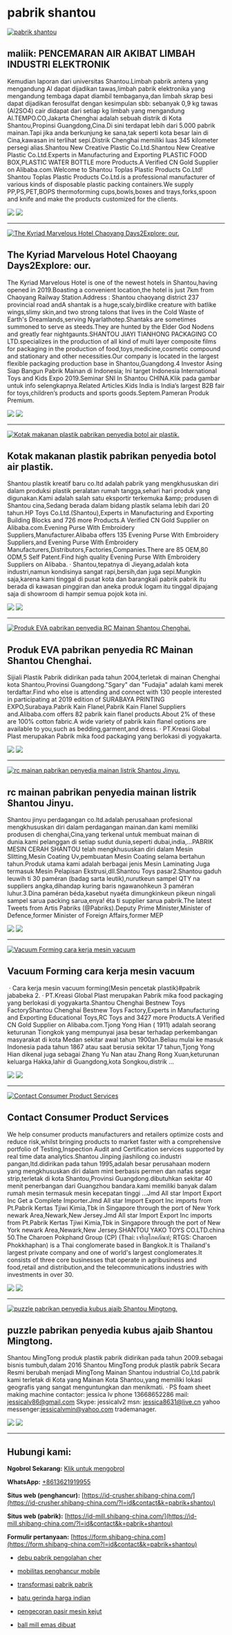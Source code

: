 # pabrik shantou

<a href="https://swt.shibang-china.com/?l=id&img&k=pabrik+shantou" target="_blank">![pabrik shantou](http://static.shibang-china.com/all-800x300/624.jpg)</a>

## maliik: PENCEMARAN AIR AKIBAT LIMBAH INDUSTRI ELEKTRONIK
Kemudian laporan dari universitas Shantou.Limbah pabrik antena yang mengandung Al dapat dijadikan tawas,limbah pabrik elektronika yang mengandung tembaga dapat diambil tembaganya,dan limbah skrap besi dapat dijadikan ferosulfat dengan kesimpulan sbb: sebanyak 0,9 kg tawas (Al2SO4) cair didapat dari setiap kg limbah yang mengandung Al.TEMPO.CO,Jakarta Chenghai adalah sebuah distrik di Kota Shantou,Propinsi Guangdong,Cina.Di sini terdapat lebih dari 5.000 pabrik mainan.Tapi jika anda berkunjung ke sana,tak seperti kota besar lain di Cina,kawasan ini terlihat sepi.Distrik Chenghai memiliki luas 345 kilometer persegi alias.Shantou New Creative Plastic Co.Ltd.Shantou New Creative Plastic Co.Ltd.Experts in Manufacturing and Exporting PLASTIC FOOD BOX,PLASTIC WATER BOTTLE more Products.A Verified CN Gold Supplier on Alibaba.com.Welcome to Shantou Toplas Plastic Products Co.Ltd! Shantou Toplas Plastic Products Co.Ltd.is a professional manufacturer of various kinds of disposable plastic packing containers.We supply PP,PS,PET,BOPS thermoforming cups,bowls,boxes and trays,forks,spoon and knife and make the products customized for the clients.


<a href="https://whatsapp.shibangsoft.com/WhatsApp.php" target="_blank" title="WhatsApp">![](http://static.shibang-china.com/icon/whatsapp.png)</a> <a href="https://swt.shibang-china.com/?l=id&icon&k=pabrik+shantou" target="_blank">![](http://static.shibang-china.com/icon/chat-id.png)</a>

---

<a href="https://swt.shibang-china.com/?l=id&img&k=pabrik+shantou" target="_blank">![The Kyriad Marvelous Hotel Chaoyang Days2Explore: our.](http://static.shibang-china.com/all-800x300/963.jpg)</a>

## The Kyriad Marvelous Hotel Chaoyang Days2Explore: our.
The Kyriad Marvelous Hotel is one of the newest hotels in Shantou,having opened in 2019.Boasting a convenient location,the hotel is just 7km from Chaoyang Railway Station.Address : Shantou chaoyang district 237 provincial road andA shantak is a huge,scaly,birdlike creature with batlike wings,slimy skin,and two strong talons that lives in the Cold Waste of Earth's Dreamlands,serving Nyarlathotep.Shantaks are sometimes summoned to serve as steeds.They are hunted by the Elder God Nodens and greatly fear nightgaunts.SHANTOU JIAYI TIANHONG PACKAGING CO LTD.specializes in the production of all kind of multi layer composite films for packaging in the production of food,toys,medicine,cosmetic compound and stationary and other necessities.Our company is located in the largest flexible packaging production base in Shantou,Guangdong.4 Investor Asing Siap Bangun Pabrik Mainan di Indonesia; Ini target Indonesia International Toys and Kids Expo 2019.Seminar SNI In Shantou CHINA.Klik pada gambar untuk info selengkapnya.Related Articles.Kids India is India’s largest B2B fair for toys,children’s products and sports goods.Septem.Pameran Produk Premium.


<a href="https://whatsapp.shibangsoft.com/WhatsApp.php" target="_blank" title="WhatsApp">![](http://static.shibang-china.com/icon/whatsapp.png)</a> <a href="https://swt.shibang-china.com/?l=id&icon&k=pabrik+shantou" target="_blank">![](http://static.shibang-china.com/icon/chat-id.png)</a>

---

<a href="https://swt.shibang-china.com/?l=id&img&k=pabrik+shantou" target="_blank">![Kotak makanan plastik pabrikan penyedia botol air plastik.](http://static.shibang-china.com/all-800x300/264.jpg)</a>

## Kotak makanan plastik pabrikan penyedia botol air plastik.
Shantou plastik kreatif baru co.ltd adalah pabrik yang mengkhususkan diri dalam produksi plastik peralatan rumah tangga,sehari hari produk yang digunakan.Kami adalah salah satu eksportir terkemuka &amp;amp; produsen di Shantou cina,Sedang berada dalam bidang plastik selama lebih dari 20 tahun.HP Toys Co.Ltd.(Shantou),Experts in Manufacturing and Exporting Building Blocks and 726 more Products.A Verified CN Gold Supplier on Alibaba.com.Evening Purse With Embroidery Suppliers,Manufacturer.Alibaba offers 135 Evening Purse With Embroidery Suppliers,and Evening Purse With Embroidery Manufacturers,Distributors,Factories,Companies.There are 85 OEM,80 ODM,5 Self Patent.Find high quality Evening Purse With Embroidery Suppliers on Alibaba.&nbsp;&#0183;&#32;Shantou,tepatnya di Jieyang,adalah kota industri,namun kondisinya sangat rapi,bersih,dan juga sepi.Mungkin saja,karena kami tinggal di pusat kota dan barangkali pabrik pabrik itu berada di kawasan pinggiran dan aneka produk logam itu tinggal dipajang saja di showroom di hampir semua pojok kota ini.


<a href="https://whatsapp.shibangsoft.com/WhatsApp.php" target="_blank" title="WhatsApp">![](http://static.shibang-china.com/icon/whatsapp.png)</a> <a href="https://swt.shibang-china.com/?l=id&icon&k=pabrik+shantou" target="_blank">![](http://static.shibang-china.com/icon/chat-id.png)</a>

---

<a href="https://swt.shibang-china.com/?l=id&img&k=pabrik+shantou" target="_blank">![Produk EVA pabrikan penyedia RC Mainan Shantou Chenghai.](http://static.shibang-china.com/all-800x300/469.jpg)</a>

## Produk EVA pabrikan penyedia RC Mainan Shantou Chenghai.
Sijiali Plastik Pabrik didirikan pada tahun 2004,terletak di mainan Chenghai kota Shantou,Provinsi Guangdong.&quot;Sgary&quot; dan &quot;Fudajia&quot; adalah kami merek terdaftar.Find who else is attending and connect with 130 people interested in participating at 2019 edition of SURABAYA PRINTING EXPO,Surabaya.Pabrik Kain Flanel,Pabrik Kain Flanel Suppliers and.Alibaba.com offers 82 pabrik kain flanel products.About 2% of these are 100% cotton fabric.A wide variety of pabrik kain flanel options are available to you,such as bedding,garment,and dress.&nbsp;&#0183;&#32;PT.Kreasi Global Plast merupakan Pabrik mika food packaging yang berlokasi di yogyakarta.


<a href="https://whatsapp.shibangsoft.com/WhatsApp.php" target="_blank" title="WhatsApp">![](http://static.shibang-china.com/icon/whatsapp.png)</a> <a href="https://swt.shibang-china.com/?l=id&icon&k=pabrik+shantou" target="_blank">![](http://static.shibang-china.com/icon/chat-id.png)</a>

---

<a href="https://swt.shibang-china.com/?l=id&img&k=pabrik+shantou" target="_blank">![rc mainan pabrikan penyedia mainan listrik Shantou Jinyu.](http://static.shibang-china.com/all-800x300/1295.jpg)</a>

## rc mainan pabrikan penyedia mainan listrik Shantou Jinyu.
Shantou jinyu perdagangan co.ltd.adalah perusahaan profesional mengkhususkan diri dalam perdagangan mainan.dan kami memiliki produsen di chenghai,Cina,yang terkenal untuk membuat mainan di dunia.kami pelanggan di setiap sudut dunia,seperti dubai,india,…PABRIK MESIN CERAH SHANTOU telah mengkhususkan diri dalam Mesin Slitting,Mesin Coating Uv,pembuatan Mesin Coating selama bertahun tahun.Produk utama kami adalah berbagai jenis Mesin Laminating Juga termasuk Mesin Pelapisan Ekstrusi,dll.Shantou Toys pasar2.Shantou gaduh leuwih ti 30 pam&#233;ran (badag sarta leutik),nurutkeun sampel QTY na suppliers angka,dihandap kuring baris ngawanohkeun 3 pam&#233;ran luhur.3.Dina pam&#233;ran b&#233;da,kasebut nya&#233;ta dimungkinkeun pikeun ningali sampel sarua packing sarua,enya! &#233;ta ti supplier sarua pabrik.The latest Tweets from Artis Pabriks (@Pabriks).Deputy Prime Minister,Minister of Defence,former Minister of Foreign Affairs,former MEP


<a href="https://whatsapp.shibangsoft.com/WhatsApp.php" target="_blank" title="WhatsApp">![](http://static.shibang-china.com/icon/whatsapp.png)</a> <a href="https://swt.shibang-china.com/?l=id&icon&k=pabrik+shantou" target="_blank">![](http://static.shibang-china.com/icon/chat-id.png)</a>

---

<a href="https://swt.shibang-china.com/?l=id&img&k=pabrik+shantou" target="_blank">![Vacuum Forming cara kerja mesin vacuum](http://static.shibang-china.com/all-800x300/616.jpg)</a>

## Vacuum Forming cara kerja mesin vacuum
&nbsp;&#0183;&#32;Cara kerja mesin vacuum forming(Mesin pencetak plastik)#pabrik jababeka 2.&nbsp;&#0183;&#32;PT.Kreasi Global Plast merupakan Pabrik mika food packaging yang berlokasi di yogyakarta.Shantou Chenghai Bestnew Toys FactoryShantou Chenghai Bestnew Toys Factory,Experts in Manufacturing and Exporting Educational Toys,RC Toys and 3427 more Products.A Verified CN Gold Supplier on Alibaba.com.Tjong Yong Hian ( 1911) adalah seorang keturunan Tiongkok yang mempunyai jasa besar terhadap perkembangan masyarakat di kota Medan sekitar awal tahun 1900an.Beliau mulai ke masuk Indonesia pada tahun 1867 atau saat berusia sekitar 17 tahun,Tjong Yong Hian dikenal juga sebagai Zhang Yu Nan atau Zhang Rong Xuan,keturunan keluarga Hakka,lahir di Guangdong,kota Songkou,distrik …


<a href="https://whatsapp.shibangsoft.com/WhatsApp.php" target="_blank" title="WhatsApp">![](http://static.shibang-china.com/icon/whatsapp.png)</a> <a href="https://swt.shibang-china.com/?l=id&icon&k=pabrik+shantou" target="_blank">![](http://static.shibang-china.com/icon/chat-id.png)</a>

---

<a href="https://swt.shibang-china.com/?l=id&img&k=pabrik+shantou" target="_blank">![Contact Consumer Product Services](http://static.shibang-china.com/all-800x300/111.jpg)</a>

## Contact Consumer Product Services
We help consumer products manufacturers and retailers optimize costs and reduce risk,whilst bringing products to market faster with a comprehensive portfolio of Testing,Inspection Audit and Certification services supported by real time data analytics.Shantou Jinping jiashilong co.industri pangan,ltd.didirikan pada tahun 1995,adalah besar perusahaan modern yang mengkhususkan diri dalam mint berbasis permen dan nafas segar strip,terletak di kota Shantou,Provinsi Guangdong.dibutuhkan sekitar 40 menit penerbangan dari Guangzhou bandara.kami memiliki banyak dalam rumah mesin termasuk mesin kecepatan tinggi …Jmd All star Import Export Inc Get a Complete Importer.Jmd All star Import Export Inc imports from Pt.Pabrik Kertas Tjiwi Kimia,Tbk in Singapore through the port of New York newark Area,Newark,New Jersey.Jmd All star Import Export Inc imports from Pt.Pabrik Kertas Tjiwi Kimia,Tbk in Singapore through the port of New York newark Area,Newark,New Jersey.SHANTOU YAKO TOYS CO.LTD.china 50.The Charoen Pokphand Group (CP) (Thai: เจริญโภคภัณฑ์; RTGS: Charoen Phokkhaphan) is a Thai conglomerate based in Bangkok.It is Thailand's largest private company and one of world's largest conglomerates.It consists of three core businesses that operate in agribusiness and food,retail and distribution,and the telecommunications industries with investments in over 30.


<a href="https://whatsapp.shibangsoft.com/WhatsApp.php" target="_blank" title="WhatsApp">![](http://static.shibang-china.com/icon/whatsapp.png)</a> <a href="https://swt.shibang-china.com/?l=id&icon&k=pabrik+shantou" target="_blank">![](http://static.shibang-china.com/icon/chat-id.png)</a>

---

<a href="https://swt.shibang-china.com/?l=id&img&k=pabrik+shantou" target="_blank">![puzzle pabrikan penyedia kubus ajaib Shantou Mingtong.](http://static.shibang-china.com/all-800x300/1419.jpg)</a>

## puzzle pabrikan penyedia kubus ajaib Shantou Mingtong.
Shantou MingTong produk plastik pabrik didirikan pada tahun 2009.sebagai bisnis tumbuh,dalam 2016 Shantou MingTong produk plastik pabrik Secara Resmi berubah menjadi MingTong Mainan Shantou industrial Co,Ltd.pabrik kami terletak di Kota yang Mainan Kota Shantou,yang memiliki lokasi geografis yang sangat menguntungkan dan menikmati.&nbsp;&#0183;&#32;PS foam sheet making machine contactor: jessica lv phone 13668652286 mail: jessicalv86@gmail.com Skype: jessicalv2 msn: jessica8631@live.cn yahoo messenger:jessicalvmin@yahoo.com trademanager.

<a href="https://whatsapp.shibangsoft.com/WhatsApp.php" target="_blank" title="WhatsApp">![](http://static.shibang-china.com/icon/whatsapp.png)</a> <a href="https://swt.shibang-china.com/?l=id&icon&k=pabrik+shantou" target="_blank">![](http://static.shibang-china.com/icon/chat-id.png)</a>

---
## Hubungi kami:

**Ngobrol Sekarang:** [Klik untuk mengobrol](https://swt.shibang-china.com?l=id&contact&k=pabrik+shantou)

**WhatsApp:**  [+8613621919955](https://whatsapp.shibangsoft.com/WhatsApp.php)

**Situs web (penghancur):** [https://id-crusher.shibang-china.com/](https://id-crusher.shibang-china.com/?l=id&contact&k=pabrik+shantou)

**Situs web (pabrik):** [https://id-mill.shibang-china.com/](https://id-mill.shibang-china.com/?l=id&contact&k=pabrik+shantou)

**Formulir pertanyaan:** [https://form.shibang-china.com](https://form.shibang-china.com?l=id&contact&k=pabrik+shantou)

* [debu pabrik pengolahan cher](../44/debu%20pabrik%20pengolahan%20cher.md)

* [mobilitas penghancur mobile](../50/mobilitas%20penghancur%20mobile.md)

* [transformasi pabrik pabrik](../41/transformasi%20pabrik%20pabrik.md)

* [batu gerinda harga indian](../47/batu%20gerinda%20harga%20indian.md)

* [pengecoran pasir mesin kejut](../47/pengecoran%20pasir%20mesin%20kejut.md)

* [ball mill emas dibuat](../49/ball%20mill%20emas%20dibuat.md)